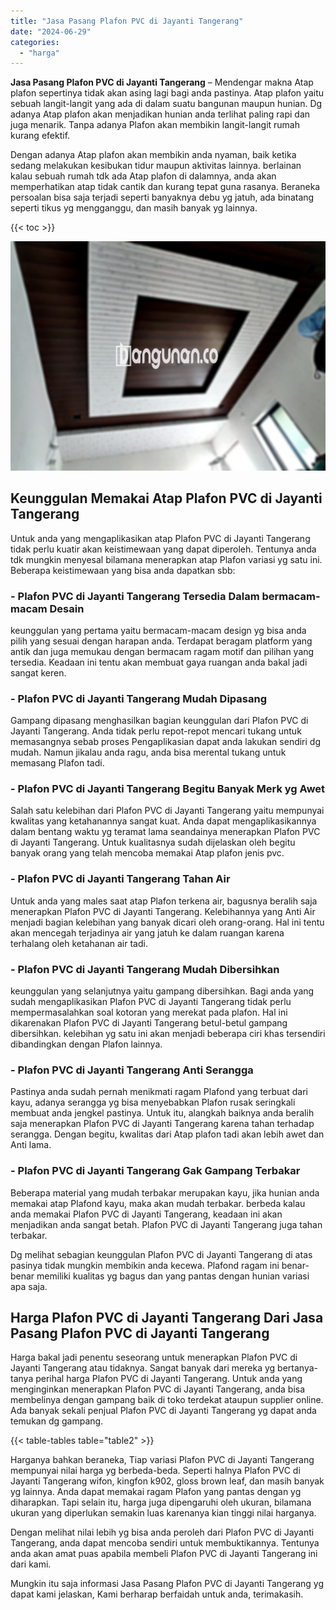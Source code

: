 ```yaml
---
title: "Jasa Pasang Plafon PVC di Jayanti Tangerang"
date: "2024-06-29"
categories: 
  - "harga"
---
```


**Jasa Pasang Plafon PVC di Jayanti Tangerang** – Mendengar makna Atap plafon sepertinya tidak akan asing lagi bagi anda pastinya. Atap plafon yaitu sebuah langit-langit yang ada di dalam suatu bangunan maupun hunian. Dg adanya Atap plafon akan menjadikan hunian anda terlihat paling rapi dan juga menarik. Tanpa adanya Plafon akan membikin langit-langit rumah kurang efektif.

Dengan adanya Atap plafon akan membikin anda nyaman, baik ketika sedang melakukan kesibukan tidur maupun aktivitas lainnya. berlainan kalau sebuah rumah tdk ada Atap plafon di dalamnya, anda akan memperhatikan atap tidak cantik dan kurang tepat guna rasanya. Beraneka persoalan bisa saja terjadi seperti banyaknya debu yg jatuh, ada binatang seperti tikus yg mengganggu, dan masih banyak yg lainnya.

{{< toc >}}

![Jasa Pasang Plafon PVC di Jayanti Tangerang](/images/flafond-pvc-murah05.png)

## Keunggulan Memakai Atap Plafon PVC di Jayanti Tangerang

Untuk anda yang mengaplikasikan atap Plafon PVC di Jayanti Tangerang tidak perlu kuatir akan keistimewaan yang dapat diperoleh. Tentunya anda tdk mungkin menyesal bilamana menerapkan atap Plafon variasi yg satu ini. Beberapa keistimewaan yang bisa anda dapatkan sbb:

### \- Plafon PVC di Jayanti Tangerang Tersedia Dalam bermacam-macam Desain

keunggulan yang pertama yaitu bermacam-macam design yg bisa anda pilih yang sesuai dengan harapan anda. Terdapat beragam platform yang antik dan juga memukau dengan bermacam ragam motif dan pilihan yang tersedia. Keadaan ini tentu akan membuat gaya ruangan anda bakal jadi sangat keren.

### \- Plafon PVC di Jayanti Tangerang Mudah Dipasang

Gampang dipasang menghasilkan bagian keunggulan dari Plafon PVC di Jayanti Tangerang. Anda tidak perlu repot-repot mencari tukang untuk memasangnya sebab proses Pengaplikasian dapat anda lakukan sendiri dg mudah. Namun jikalau anda ragu, anda bisa merental tukang untuk memasang Plafon tadi.

### \- Plafon PVC di Jayanti Tangerang Begitu Banyak Merk yg Awet

Salah satu kelebihan dari Plafon PVC di Jayanti Tangerang yaitu mempunyai kwalitas yang ketahanannya sangat kuat. Anda dapat mengaplikasikannya dalam bentang waktu yg teramat lama seandainya menerapkan Plafon PVC di Jayanti Tangerang. Untuk kualitasnya sudah dijelaskan oleh begitu banyak orang yang telah mencoba memakai Atap plafon jenis pvc.

### \- Plafon PVC di Jayanti Tangerang Tahan Air

Untuk anda yang males saat atap Plafon terkena air, bagusnya beralih saja menerapkan Plafon PVC di Jayanti Tangerang. Kelebihannya yang Anti Air menjadi bagian kelebihan yang banyak dicari oleh orang-orang. Hal ini tentu akan mencegah terjadinya air yang jatuh ke dalam ruangan karena terhalang oleh ketahanan air tadi.

### \- Plafon PVC di Jayanti Tangerang Mudah Dibersihkan

keunggulan yang selanjutnya yaitu gampang dibersihkan. Bagi anda yang sudah mengaplikasikan Plafon PVC di Jayanti Tangerang tidak perlu mempermasalahkan soal kotoran yang merekat pada plafon. Hal ini dikarenakan Plafon PVC di Jayanti Tangerang betul-betul gampang dibersihkan. kelebihan yg satu ini akan menjadi beberapa ciri khas tersendiri dibandingkan dengan Plafon lainnya.

### \- Plafon PVC di Jayanti Tangerang Anti Serangga

Pastinya anda sudah pernah menikmati ragam Plafond yang terbuat dari kayu, adanya serangga yg bisa menyebabkan Plafon rusak seringkali membuat anda jengkel pastinya. Untuk itu, alangkah baiknya anda beralih saja menerapkan Plafon PVC di Jayanti Tangerang karena tahan terhadap serangga. Dengan begitu, kwalitas dari Atap plafon tadi akan lebih awet dan Anti lama.

### \- Plafon PVC di Jayanti Tangerang Gak Gampang Terbakar

Beberapa material yang mudah terbakar merupakan kayu, jika hunian anda memakai atap Plafond kayu, maka akan mudah terbakar. berbeda kalau anda memakai Plafon PVC di Jayanti Tangerang, keadaan ini akan menjadikan anda sangat betah. Plafon PVC di Jayanti Tangerang juga tahan terbakar.

Dg melihat sebagian keunggulan Plafon PVC di Jayanti Tangerang di atas pasinya tidak mungkin membikin anda kecewa. Plafond ragam ini benar-benar memiliki kualitas yg bagus dan yang pantas dengan hunian variasi apa saja.

## Harga Plafon PVC di Jayanti Tangerang Dari Jasa Pasang Plafon PVC di Jayanti Tangerang

Harga bakal jadi penentu seseorang untuk menerapkan Plafon PVC di Jayanti Tangerang atau tidaknya. Sangat banyak dari mereka yg bertanya-tanya perihal harga Plafon PVC di Jayanti Tangerang. Untuk anda yang menginginkan menerapkan Plafon PVC di Jayanti Tangerang, anda bisa membelinya dengan gampang baik di toko terdekat ataupun supplier online. Ada banyak sekali penjual Plafon PVC di Jayanti Tangerang yg dapat anda temukan dg gampang.

{{< table-tables table="table2" >}}

Harganya bahkan beraneka, Tiap variasi Plafon PVC di Jayanti Tangerang mempunyai nilai harga yg berbeda-beda. Seperti halnya Plafon PVC di Jayanti Tangerang wifon, kingfon k902, gloss brown leaf, dan masih banyak yg lainnya. Anda dapat memakai ragam Plafon yang pantas dengan yg diharapkan. Tapi selain itu, harga juga dipengaruhi oleh ukuran, bilamana ukuran yang diperlukan semakin luas karenanya kian tinggi nilai harganya.

Dengan melihat nilai lebih yg bisa anda peroleh dari Plafon PVC di Jayanti Tangerang, anda dapat mencoba sendiri untuk membuktikannya. Tentunya anda akan amat puas apabila membeli Plafon PVC di Jayanti Tangerang ini dari kami.

Mungkin itu saja informasi Jasa Pasang Plafon PVC di Jayanti Tangerang yg dapat kami jelaskan, Kami berharap berfaidah untuk anda, terimakasih.
